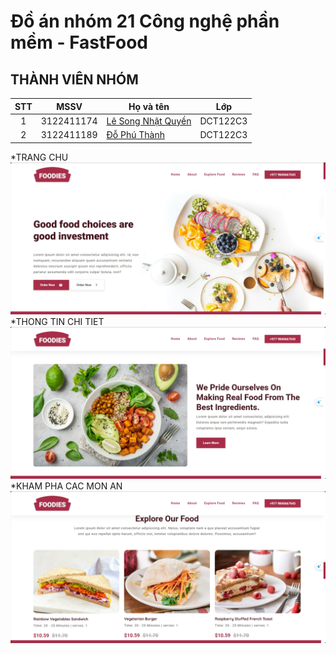 # Đồ án nhóm 21 Công nghệ phần mềm - FastFood

## THÀNH VIÊN NHÓM
| STT |    MSSV    | Họ và tên                                            |   Lớp    |
| :-: | :--------: | -----------------------------------------------------| -------- |
|  1  | 3122411174 | [Lê Song Nhật Quyền](https://github.com/NhatQuyenIT) | DCT122C3 |
|  2  | 3122411189 | [Đỗ Phú Thành](https://github.com/dothanh881)        | DCT122C3 |

*TRANG CHU 
![Homepage](./imgs/screenshots/review_homepage.png)
*THONG TIN CHI TIET
![Aboutpage](./imgs/screenshots/review_aboutpage.png)
*KHAM PHA CAC MON AN
![ExploreFoodpage](./imgs/screenshots/review_explorefoodspage.png)
